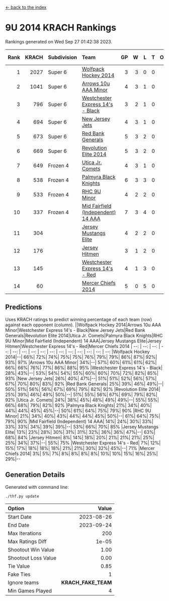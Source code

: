 [<- back to the index](readme.md)
# 9U 2014 KRACH Rankings
Rankings generated on Wed Sep 27 01:42:38 2023.

Rank|KRACH|Subdivision|Team|GP|W|L|T|OTW|OTL|SoS|Exp Wins|Win Diff
---:|---:|:---|:---|---:|---:|---:|---:|---:|---:|---:|---:|---:
1|2027|Super 6|[Wolfpack Hockey 2014](https://gamesheetstats.com/seasons/3664/teams/140871/schedule)|3|3|0|0|0|0|457|3.8|-0.0
2|1041|Super 6|[Arrows 10u AAA Minor](https://gamesheetstats.com/seasons/3664/teams/140872/schedule)|4|3|1|0|0|1|524|3.9|0.0
3|796|Super 6|[Westchester Express 14's - Black](https://gamesheetstats.com/seasons/3664/teams/140873/schedule)|3|2|1|0|0|0|544|2.9|0.0
4|694|Super 6|[New Jersey Jets](https://gamesheetstats.com/seasons/3664/teams/140881/schedule)|4|3|1|0|0|0|367|3.9|0.0
5|673|Super 6|[Red Bank Generals](https://gamesheetstats.com/seasons/3664/teams/140883/schedule)|5|3|2|0|0|0|521|3.8|-0.0
6|669|Super 6|[Revolution Elite 2014](https://gamesheetstats.com/seasons/3664/teams/140880/schedule)|5|3|2|0|1|0|579|3.9|0.0
7|649|Frozen 4|[Utica Jr. Comets](https://gamesheetstats.com/seasons/3664/teams/140884/schedule)|4|3|1|0|0|0|376|3.8|-0.0
8|538|Frozen 4|[Palmyra Black Knights](https://gamesheetstats.com/seasons/3664/teams/140875/schedule)|6|3|3|0|0|0|871|3.8|-0.0
9|533|Frozen 4|[RHC 9U Minor](https://gamesheetstats.com/seasons/3664/teams/140876/schedule)|4|2|2|0|0|0|645|2.9|0.0
10|337|Frozen 4|[Mid Fairfield (Independent) 14 AAA](https://gamesheetstats.com/seasons/3664/teams/140878/schedule)|7|3|4|0|1|0|702|3.8|-0.0
11|304||[Jersey Mustangs Elite](https://gamesheetstats.com/seasons/3664/teams/140888/schedule)|4|2|2|0|0|0|396|2.9|0.0
12|176||[Jersey Hitmen](https://gamesheetstats.com/seasons/3664/teams/140879/schedule)|3|1|2|0|0|0|309|1.9|0.0
13|145||[Westchester Express 14's - Red](https://gamesheetstats.com/seasons/3664/teams/140887/schedule)|4|1|3|0|0|0|343|1.9|0.0
14|60||[Mercer Chiefs 2014](https://gamesheetstats.com/seasons/3664/teams/140885/schedule)|5|0|5|0|0|1|448|0.8|-0.0

## Predictions
Uses KRACH ratings to predict winning percentage of each team (row) against each opponent (column).
||Wolfpack Hockey 2014|Arrows 10u AAA Minor|Westchester Express 14's - Black|New Jersey Jets|Red Bank Generals|Revolution Elite 2014|Utica Jr. Comets|Palmyra Black Knights|RHC 9U Minor|Mid Fairfield (Independent) 14 AAA|Jersey Mustangs Elite|Jersey Hitmen|Westchester Express 14's - Red|Mercer Chiefs 2014
| --: | --: | --: | --: | --: | --: | --: | --: | --: | --: | --: | --: | --: | --: | --: 
|Wolfpack Hockey 2014|--| 66%| 72%| 74%| 75%| 75%| 76%| 79%| 79%| 86%| 87%| 92%| 93%| 97%
|Arrows 10u AAA Minor| 34%|--| 57%| 60%| 61%| 61%| 62%| 66%| 66%| 76%| 77%| 86%| 88%| 95%
|Westchester Express 14's - Black| 28%| 43%|--| 53%| 54%| 54%| 55%| 60%| 60%| 70%| 72%| 82%| 85%| 93%
|New Jersey Jets| 26%| 40%| 47%|--| 51%| 51%| 52%| 56%| 57%| 67%| 70%| 80%| 83%| 92%
|Red Bank Generals| 25%| 39%| 46%| 49%|--| 50%| 51%| 56%| 56%| 67%| 69%| 79%| 82%| 92%
|Revolution Elite 2014| 25%| 39%| 46%| 49%| 50%|--| 51%| 55%| 56%| 67%| 69%| 79%| 82%| 92%
|Utica Jr. Comets| 24%| 38%| 45%| 48%| 49%| 49%|--| 55%| 55%| 66%| 68%| 79%| 82%| 92%
|Palmyra Black Knights| 21%| 34%| 40%| 44%| 44%| 45%| 45%|--| 50%| 61%| 64%| 75%| 79%| 90%
|RHC 9U Minor| 21%| 34%| 40%| 43%| 44%| 44%| 45%| 50%|--| 61%| 64%| 75%| 79%| 90%
|Mid Fairfield (Independent) 14 AAA| 14%| 24%| 30%| 33%| 33%| 33%| 34%| 39%| 39%|--| 53%| 66%| 70%| 85%
|Jersey Mustangs Elite| 13%| 23%| 28%| 30%| 31%| 31%| 32%| 36%| 36%| 47%|--| 63%| 68%| 84%
|Jersey Hitmen|  8%| 14%| 18%| 20%| 21%| 21%| 21%| 25%| 25%| 34%| 37%|--| 55%| 75%
|Westchester Express 14's - Red|  7%| 12%| 15%| 17%| 18%| 18%| 18%| 21%| 21%| 30%| 32%| 45%|--| 71%
|Mercer Chiefs 2014|  3%|  5%|  7%|  8%|  8%|  8%|  8%| 10%| 10%| 15%| 16%| 25%| 29%|--

## Generation Details

Generated with command line:
```
./thf.py update
```

| Option | Value |
| :----- | ----: |
| Start Date | 2023-08-26 |
| End Date | 2023-09-24 |
| Max Iterations | 200 |
| Max Ratings Diff | 1e-05 |
| Shootout Win Value | 1.00 |
| Shootout Loss Value | 0.00 |
| Tie Value | 0.85 |
| Fake Ties | 1 |
| Ignore teams | __KRACH_FAKE_TEAM__ |
| Min Games Played | 4 |


